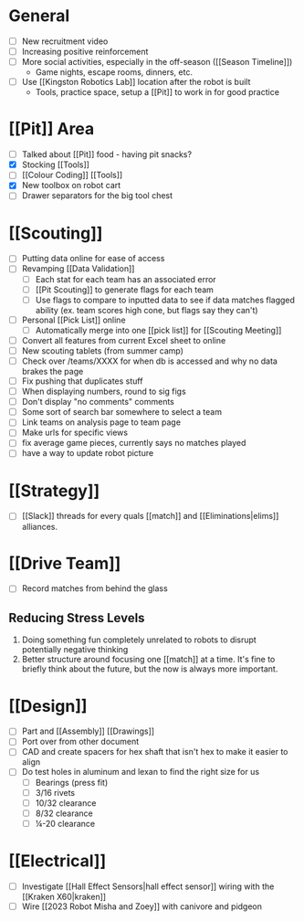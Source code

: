 
# General

- [ ] New recruitment video
- [ ] Increasing positive reinforcement
- [ ] More social activities, especially in the off-season ([[Season Timeline]])
	- Game nights, escape rooms, dinners, etc.
- [ ] Use [[Kingston Robotics Lab]] location after the robot is built
	- Tools, practice space, setup a [[Pit]] to work in for good practice


# [[Pit]] Area

- [ ] Talked about [[Pit]] food - having pit snacks?
- [x] Stocking [[Tools]]
- [ ] [[Colour Coding]] [[Tools]]
- [x] New toolbox on robot cart
- [ ] Drawer separators for the big tool chest

# [[Scouting]]

- [ ] Putting data online for ease of access
- [ ] Revamping [[Data Validation]]
	- [ ] Each stat for each team has an associated error
	- [ ] [[Pit Scouting]] to generate flags for each team
	- [ ] Use flags to compare to inputted data to see if data matches flagged ability (ex. team scores high cone, but flags say they can't)
- [ ] Personal [[Pick List]] online
	- [ ] Automatically merge into one [[pick list]] for [[Scouting Meeting]]
- [ ] Convert all features from current Excel sheet to online
- [ ] New scouting tablets (from summer camp)
- [ ] Check over /teams/XXXX for when db is accessed and why no data brakes the page
- [ ] Fix pushing that duplicates stuff
- [ ] When displaying numbers, round to sig figs
- [ ] Don't display "no comments" comments
- [ ] Some sort of search bar somewhere to select a team
- [ ] Link teams on analysis page to team page
- [ ] Make urls for specific views
- [ ] fix average game pieces, currently says no matches played
- [ ] have a way to update robot picture

# [[Strategy]]

- [ ] [[Slack]] threads for every quals [[match]] and [[Eliminations|elims]] alliances.


# [[Drive Team]]

- [ ] Record matches from behind the glass
## Reducing Stress Levels

1. Doing something fun completely unrelated to robots to disrupt potentially negative thinking
2. Better structure around focusing one [[match]] at a time. It's fine to briefly think about the future, but the now is always more important.
# [[Design]]

- [ ] Part and [[Assembly]] [[Drawings]]
- [ ] Port over from other document
- [ ] CAD and create spacers for hex shaft that isn't hex to make it easier to align
- [ ] Do test holes in aluminum and lexan to find the right size for us
	- [ ] Bearings (press fit)
	- [ ] 3/16 rivets
	- [ ] 10/32 clearance
	- [ ] 8/32 clearance
	- [ ] ¼-20 clearance

# [[Electrical]]

- [ ] Investigate [[Hall Effect Sensors|hall effect sensor]] wiring with the [[Kraken X60|kraken]]
- [ ] Wire [[2023 Robot Misha and Zoey]] with canivore and pidgeon
